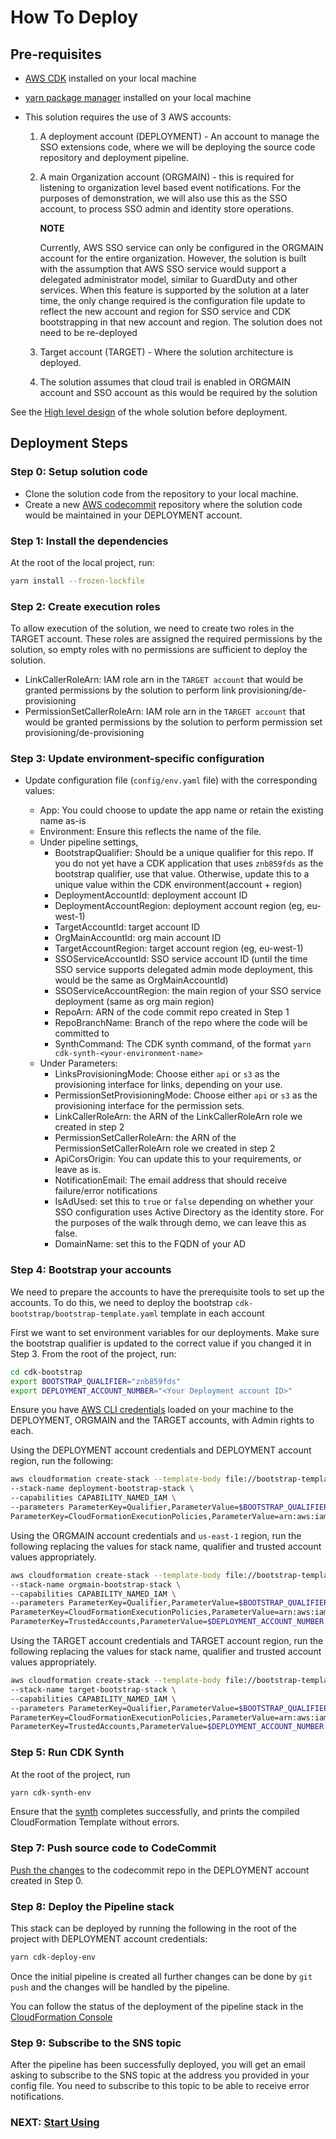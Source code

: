 # How To Deploy

## Pre-requisites

- [AWS CDK](https://github.com/aws/aws-cdk) installed on your local machine
- [yarn package manager](https://yarnpkg.com/getting-started/install) installed on your local machine
- This solution requires the use of 3 AWS accounts:

  1. A deployment account (DEPLOYMENT) - An account to manage the SSO extensions code, where we will be deploying the source code repository and deployment pipeline.
  2. A main Organization account (ORGMAIN) - this is required for listening to organization level based event notifications. For the purposes of demonstration, we will also use this as the SSO account, to process SSO admin and identity store operations.

     **NOTE**

     Currently, AWS SSO service can only be configured in the ORGMAIN account for the entire organization. However, the solution is built with the assumption that AWS SSO service would support a delegated administrator model, similar to GuardDuty and other services. When this feature is supported by the solution at a later time, the only change required is the configuration file update to reflect the new account and region for SSO service and CDK bootstrapping in that new account and region. The solution does not need to be re-deployed

  3. Target account (TARGET) - Where the solution architecture is deployed.
  4. The solution assumes that cloud trail is enabled in ORGMAIN account and SSO account as this would be required by the solution

See the [High level design](../images/aws-sso-extensions-for-enterprise-overview.png) of the whole solution before deployment.

## Deployment Steps

### Step 0: Setup solution code

- Clone the solution code from the repository to your local machine.
- Create a new [AWS codecommit](https://aws.amazon.com/codecommit/) repository where the solution code would be maintained in your DEPLOYMENT account.

### Step 1: Install the dependencies

At the root of the local project, run:

```bash
yarn install --frozen-lockfile
```

### Step 2: Create execution roles

To allow execution of the solution, we need to create two roles in the TARGET account. These roles are assigned the required permissions by the solution, so empty roles with no permissions are sufficient to deploy the solution.

- LinkCallerRoleArn: IAM role arn in the `TARGET account` that would be granted permissions by the solution to perform link provisioning/de-provisioning
- PermissionSetCallerRoleArn: IAM role arn in the `TARGET account` that would be granted permissions by the solution to perform permission set provisioning/de-provisioning

### Step 3: Update environment-specific configuration

- Update configuration file (`config/env.yaml` file) with the corresponding values:

  - App: You could choose to update the app name or retain the existing name as-is
  - Environment: Ensure this reflects the name of the file.
  - Under pipeline settings,
    - BootstrapQualifier: Should be a unique qualifier for this repo. If you do not yet have a CDK application that uses `znb859fds` as the bootstrap qualifier, use that value. Otherwise, update this to a unique value within the CDK environment(account + region)
    - DeploymentAccountId: deployment account ID
    - DeploymentAccountRegion: deployment account region (eg, eu-west-1)
    - TargetAccountId: target account ID
    - OrgMainAccountId: org main account ID
    - TargetAccountRegion: target account region (eg, eu-west-1)
    - SSOServiceAccountId: SSO service account ID (until the time SSO service supports delegated admin mode deployment, this would be the same as OrgMainAccountId)
    - SSOServiceAccountRegion: the main region of your SSO service deployment (same as org main region)
    - RepoArn: ARN of the code commit repo created in Step 1
    - RepoBranchName: Branch of the repo where the code will be committed to
    - SynthCommand: The CDK synth command, of the format `yarn cdk-synth-<your-environment-name>`
  - Under Parameters:
    - LinksProvisioningMode: Choose either `api` or `s3` as the provisioning interface for links, depending on your use.
    - PermissionSetProvisioningMode: Choose either `api` or `s3` as the provisioning interface for the permission sets.
    - LinkCallerRoleArn: the ARN of the LinkCallerRoleArn role we created in step 2
    - PermissionSetCallerRoleArn: the ARN of the PermissionSetCallerRoleArn role we created in step 2
    - ApiCorsOrigin: You can update this to your requirements, or leave as is.
    - NotificationEmail: The email address that should receive failure/error notifications
    - IsAdUsed: set this to `true` or `false` depending on whether your SSO configuration uses Active Directory as the identity store. For the purposes of the walk through demo, we can leave this as false.
    - DomainName: set this to the FQDN of your AD

### Step 4: Bootstrap your accounts

We need to prepare the accounts to have the prerequisite tools to set up the accounts. To do this, we need to deploy the bootstrap `cdk-bootstrap/bootstrap-template.yaml` template in each account

First we want to set environment variables for our deployments. Make sure the bootstrap qualifier is updated to the correct value if you changed it in Step 3. From the root of the project, run:

```bash
cd cdk-bootstrap
export BOOTSTRAP_QUALIFIER="znb859fds"
export DEPLOYMENT_ACCOUNT_NUMBER="<Your Deployment account ID>"
```

Ensure you have [AWS CLI credentials](https://docs.aws.amazon.com/cli/latest/userguide/cli-configure-files.html) loaded on your machine to the DEPLOYMENT, ORGMAIN and the TARGET accounts, with Admin rights to each.

Using the DEPLOYMENT account credentials and DEPLOYMENT account region, run the following:

```bash
aws cloudformation create-stack --template-body file://bootstrap-template.yml \
--stack-name deployment-bootstrap-stack \
--capabilities CAPABILITY_NAMED_IAM \
--parameters ParameterKey=Qualifier,ParameterValue=$BOOTSTRAP_QUALIFIER \
ParameterKey=CloudFormationExecutionPolicies,ParameterValue=arn:aws:iam::aws:policy/AdministratorAccess
```

Using the ORGMAIN account credentials and `us-east-1` region, run the following replacing the values for stack name, qualifier and trusted account values appropriately.

```bash
aws cloudformation create-stack --template-body file://bootstrap-template.yml \
--stack-name orgmain-bootstrap-stack \
--capabilities CAPABILITY_NAMED_IAM \
--parameters ParameterKey=Qualifier,ParameterValue=$BOOTSTRAP_QUALIFIER \
ParameterKey=CloudFormationExecutionPolicies,ParameterValue=arn:aws:iam::aws:policy/AdministratorAccess \
ParameterKey=TrustedAccounts,ParameterValue=$DEPLOYMENT_ACCOUNT_NUMBER
```

Using the TARGET account credentials and TARGET account region, run the following replacing the values for stack name, qualifier and trusted account values appropriately.

```bash
aws cloudformation create-stack --template-body file://bootstrap-template.yml \
--stack-name target-bootstrap-stack \
--capabilities CAPABILITY_NAMED_IAM \
--parameters ParameterKey=Qualifier,ParameterValue=$BOOTSTRAP_QUALIFIER \
ParameterKey=CloudFormationExecutionPolicies,ParameterValue=arn:aws:iam::aws:policy/AdministratorAccess \
ParameterKey=TrustedAccounts,ParameterValue=$DEPLOYMENT_ACCOUNT_NUMBER
```

### Step 5: Run CDK Synth

At the root of the project, run

```bash
yarn cdk-synth-env
```

Ensure that the [synth](https://docs.aws.amazon.com/cdk/latest/guide/hello_world.html#hello_world_tutorial_synth) completes successfully, and prints the compiled CloudFormation Template without errors.

### Step 7: Push source code to CodeCommit

[Push the changes](https://docs.aws.amazon.com/codecommit/latest/userguide/getting-started.html#getting-started-init-repo) to the codecommit repo in the DEPLOYMENT account created in Step 0.

### Step 8: Deploy the Pipeline stack

This stack can be deployed by running the following in the root of the project with DEPLOYMENT account credentials:

```bash
yarn cdk-deploy-env
```

Once the initial pipeline is created all further changes can be done by `git push` and the changes will be handled by the pipeline.

You can follow the status of the deployment of the pipeline stack in the [CloudFormation Console](https://us-east-1.console.aws.amazon.com/cloudformation)

### Step 9: Subscribe to the SNS topic

After the pipeline has been successfully deployed, you will get an email asking to subscribe to the SNS topic at the address you provided in your config file. You need to subscribe to this topic to be able to receive error notifications.

### NEXT: [Start Using](https://studio.us-east-1.prod.workshops.aws/preview/67ce7a7b-48aa-4b83-b9d4-98c3babbef8d/builds/67a01a15-d723-48bb-8412-5123efad201a/en-US/)

